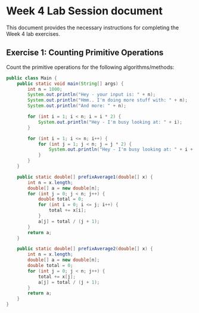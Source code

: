 # Week 4 Lab Session document

This document provides the necessary instructions for completing the
Week 4 lab exercises.

## Exercise 1: Counting Primitive Operations

Count the primitive operations for the following algorithms/methods:

``` java
public class Main {
    public static void main(String[] args) {
        int n = 1000;
        System.out.println("Hey - your input is: " + n);
        System.out.println("Hmm.. I'm doing more stuff with: " + n);
        System.out.println("And more: " + n);

        for (int i = 1; i < n; i = i * 2) {
            System.out.println("Hey - I'm busy looking at: " + i);
        }

        for (int i = 1; i <= n; i++) {
            for (int j = 1; j < n; j = j * 2) {
                System.out.println("Hey - I'm busy looking at: " + i + " and " + j);
            }
        }
    }

    public static double[] prefixAverage1(double[] x) {
        int n = x.length;
        double[] a = new double[n];
        for (int j = 0; j < n; j++) {
            double total = 0;
            for (int i = 0; i <= j; i++) {
                total += x[i];
            }
            a[j] = total / (j + 1);
        }
        return a;
    }

    public static double[] prefixAverage2(double[] x) {
        int n = x.length;
        double[] a = new double[n];
        double total = 0;
        for (int j = 0; j < n; j++) {
            total += x[j];
            a[j] = total / (j + 1);
        }
        return a;
    }
}
```
